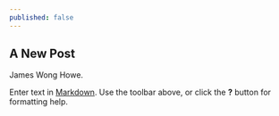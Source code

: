 ```yaml
---
published: false
---
```

## A New Post

James Wong Howe.

Enter text in [Markdown](http://daringfireball.net/projects/markdown/). Use the toolbar above, or click the **?** button for formatting help.
